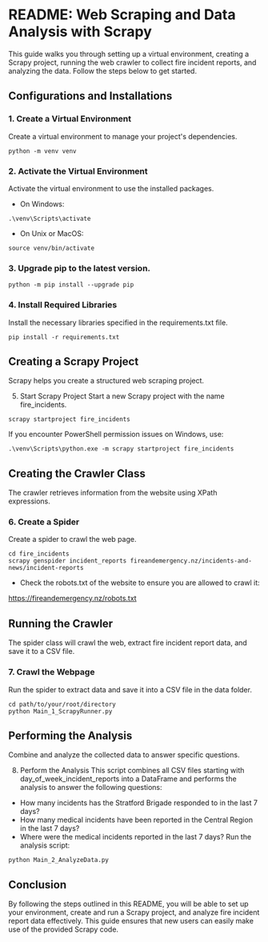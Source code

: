 # README: Web Scraping and Data Analysis with Scrapy

This guide walks you through setting up a virtual environment, creating a Scrapy project, running the web crawler to collect fire incident reports, and analyzing the data. Follow the steps below to get started.

## Configurations and Installations

### 1. Create a Virtual Environment
Create a virtual environment to manage your project's dependencies.
```
python -m venv venv
```

### 2. Activate the Virtual Environment
Activate the virtual environment to use the installed packages.

- On Windows:
```
.\venv\Scripts\activate
```

- On Unix or MacOS:
```
source venv/bin/activate
```

### 3. Upgrade pip to the latest version.
```
python -m pip install --upgrade pip
```

### 4. Install Required Libraries
Install the necessary libraries specified in the requirements.txt file.

```
pip install -r requirements.txt
```




## Creating a Scrapy Project
Scrapy helps you create a structured web scraping project.

5. Start Scrapy Project
Start a new Scrapy project with the name fire_incidents.
```
scrapy startproject fire_incidents
```
If you encounter PowerShell permission issues on Windows, use:
```
.\venv\Scripts\python.exe -m scrapy startproject fire_incidents
```



## Creating the Crawler Class
The crawler retrieves information from the website using XPath expressions.

### 6. Create a Spider
Create a spider to crawl the web page.

```
cd fire_incidents
scrapy genspider incident_reports fireandemergency.nz/incidents-and-news/incident-reports
```


- Check the robots.txt of the website to ensure you are allowed to crawl it:

https://fireandemergency.nz/robots.txt



## Running the Crawler
The spider class will crawl the web, extract fire incident report data, and save it to a CSV file.

### 7. Crawl the Webpage
Run the spider to extract data and save it into a CSV file in the data folder.

```
cd path/to/your/root/directory
python Main_1_ScrapyRunner.py
```


## Performing the Analysis
Combine and analyze the collected data to answer specific questions.

8. Perform the Analysis
This script combines all CSV files starting with day_of_week_incident_reports into a DataFrame and performs the analysis to answer the following questions:

- How many incidents has the Stratford Brigade responded to in the last 7 days?
- How many medical incidents have been reported in the Central Region in the last 7 days?
- Where were the medical incidents reported in the last 7 days?
Run the analysis script:

```
python Main_2_AnalyzeData.py
```


## Conclusion
By following the steps outlined in this README, you will be able to set up your environment, create and run a Scrapy project, and analyze fire incident report data effectively. This guide ensures that new users can easily make use of the provided Scrapy code.






